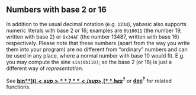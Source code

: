 ## Numbers with base 2 or 16

In addition to the usual decimal notation (e.g. ```1234```), yabasic also supports numeric literals with base 2 or 16; examples are ```0b10011``` (the number 19, written with base 2) or ```0x34AF``` (the number 13487, written with base 16) respectively. Please note that these numbers (apart from the way you write them into your program) are no different from “ordinary” numbers and can be used in any place, where a normal number with base 10 would fit. E.g. you may compute the sine ```sin(0b110)```; so the base 2 (or 16) is just a different way of *representation*.

See [**bin$**]()<sup>**?**</sup>, [**hex$**]()<sup>**?**</sup> or <span class="notranslate">[**dec**]()<sup>**?**</sup></span> for related functions.
